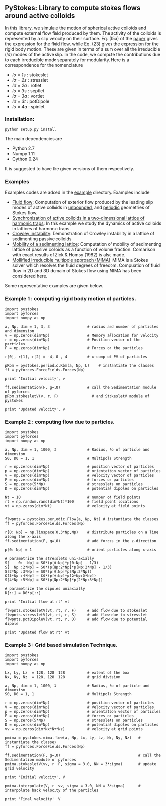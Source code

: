 ## PyStokes: Library to compute stokes flows around active colloids

In this library, we simulate the motion of spherical active colloids and compute external flow field produced by them. The activity of the colloids is represented by a slip velocity on their surface. Eq. (15a) of the [paper](https://arxiv.org/pdf/1603.05735.pdf) gives the expression for the fluid flow, while Eq. (23) gives the expression for the rigid body motion. These are given in terms of a sum over all the irreducible (*lσ*) modes of the active slip. In the code, we compute the contributions due to each irreducible mode separately for modularity. Here is a correspondence for the nomenclature

* *lσ = 1s* : stokeslet
* *lσ = 2s* : stresslet
* *lσ = 2a* : rotlet
* *lσ = 3s* : septlet
* *lσ = 3a* : vortlet
* *lσ = 3t* : potDipole 
* *lσ = 4a* : spinlet
 
### Installation:
```
python setup.py install
```

The main dependencies are

* Python 2.7
* Numpy  1.11
* Cython 0.24

It is suggested to have the given versions of them respectively.




### Examples


Examples codes are added in the [example](https://github.com/rajeshrinet/pystokes/tree/master/examples) directory. Examples include
* [Fluid flow](https://github.com/rajeshrinet/pystokes/tree/master/examples/streamplots): Computation of exterior flow produced by the leading slip modes of active colloids in [unbounded](https://github.com/rajeshrinet/pystokes/blob/master/examples/streamplots/notebooks/unboundedFlow.ipynb), and [periodic](https://github.com/rajeshrinet/pystokes/blob/master/examples/streamplots/notebooks/periodic.ipynb) geometries of Stokes flow.
* [Synchronization of active colloids in a two-dimensional lattice of harmonic
  traps](https://github.com/rajeshrinet/pystokes/blob/master/examples/unbounded/activeColloidsLatticeTraps/holographicTrap.ipynb): In this example we study the dynamics of active colloids in lattices of harmonic traps.
* [Crowley instability](https://github.com/rajeshrinet/pystokes/blob/master/examples/periodic/passiveColloids/crowleyInstability.py): Demonstration of Crowley instability in a lattice of sedimenting passive colloids
* [Mobility of a sedimenting lattice](https://github.com/rajeshrinet/pystokes/blob/master/examples/periodic/passiveColloids/mobilitySedimentingLattice.ipynb): Computation of mobility of sedimenting lattice of passive colloids as a function of volume fraction. Comarison with exact results of Zick & Homsy (1982) is also made.
* [Mollified irreducible multipole approach (MIMA)](https://github.com/rajeshrinet/pystokes/tree/master/examples/mima): MIMA is a Stokes solver which resolves the fluid degrees of freedom. Compuation of fluid flow in 2D and 3D domain of Stokes flow using MIMA has been considered here. 

Some representative examples are given below.


### Example 1 : computing rigid body motion of particles.

```
import pystokes
import pyforces
import numpy as np

a, Np, dim = 1, 3, 3                 # radius and number of particles and dimension
v = np.zeros(dim*Np)                 # Memory allocation for velocity
r = np.zeros(dim*Np)                 # Position vector of the particles
F = np.zeros(dim*Np)                 # Forces on the particles

r[0], r[1], r[2] = -4, 0 , 4         # x-comp of PV of particles

pRbm = pystokes.periodic.Rbm(a, Np, L)    # instantiate the classes
ff = pyforces.ForceFields.Forces(Np)

print 'Initial velocity', v

ff.sedimentation(F, g=10)            # call the Sedimentation module of pyforces
pRbm.stokesletV(v, r, F)               # and StokesletV module of pystokes

print 'Updated velocity', v
```

### Example 2 : computing flow due to particles.
```
import pystokes
import pyforces
import numpy as np

a, Np, dim = 1, 1000, 3              # Radius, No of particle and dimension
S0, D0 = 1, 1                        # Multipole Strength 

r = np.zeros(dim*Np)                 # position vector of particles
p = np.zeros(dim*Np)                 # orientation vector of particles
v = np.zeros(dim*Np)                 # velocity vector of particles
F = np.zeros(dim*Np)                 # forces on particles
S = np.zeros(5*Np)                   # stresslets on particles
D = np.zeros(dim*Np)                 # potential dipoles on particles

Nt = 10                              # number of field points
rt = np.random.rand(dim*Nt)*100      # field point locations
vt = np.zeros(dim*Nt)                # velocity at field points


flwpnts = pystokes.periodic.Flow(a, Np, Nt) # instantiate the classes
ff = pyforces.ForceFields.Forces(Np)

r[0: Np] = np.linspace(0,3*Np,Np)    # distribute particles on a line along the x-axis 
ff.sedimentation(F, g=10)            # add forces in the z-direction

p[0: Np] = 1                         # orient particles along x-axis

# parametrize the stresslets uni-axially
S[    0:  Np] = S0*(p[0:Np]*p[0:Np] - 1/3)
S[  Np :2*Np] = S0*(p[Np:2*Np]*p[Np:2*Np] - 1/3)
S[2*Np :3*Np] = S0*(p[0:Np]*p[Np:2*Np])
S[3*Np :4*Np] = S0*(p[0:Np]*p[2*Np:3*Np])
S[4*Np :5*Np] = S0*(p[Np:2*Np]*p[2*Np:3*Np])

# parametrize the dipoles uniaxially
D[::] = D0*p[::]

print 'Initial flow at rt' vt

flwpnts.stokesletV(vt, rt, r, F)     # add flow due to stokeslet
flwpnts.stressletV(vt, rt, r, S)     # add flow due to stresslet
flwpnts.potDipoleV(vt, rt, r, D)     # add flow due to potential dipole

print 'Updated flow at rt' vt
```


### Example 3 : Grid based simulation Technique.
```
import pystokes
import pyforces
import numpy as np

Lx, Ly, Lz  = 128, 128, 128          # extent of the box
Nx, Ny, Nz  = 128, 128, 128          # grid division 

a, Np, dim = 1, 1000, 3              # Radius, No of particle and dimension
S0, D0 = 1, 1                        # Multipole Strength 

r = np.zeros(dim*Np)                 # position vector of particles
V = np.zeros(dim*Np)                 # Velocity vector of particles
p = np.zeros(dim*Np)                 # orientation vector of particles
F = np.zeros(dim*Np)                 # forces on particles
S = np.zeros(5*Np)                   # stresslets on particles
D = np.zeros(dim*Np)                 # potential dipoles on particles
vv = np.zeros(dim*Nx*Ny*Nz)          # velocity at grid points

pmima = pystokes.mima.flow(a, Np, Lx, Ly, Lz, Nx, Ny, Nz)   # instantiate the classes
ff = pyforces.ForceFields.Forces(Np)

ff.sedimentation(F, g=10)                                   # call the Sedimentation module of pyforces
pmima.stokesletV(vv, r, F, sigma = 3.0, NN = 3*sigma)       # update grid velocity

print 'Initial velocity', V

pmima.interpolate(V, r, vv, sigma = 3.0, NN = 3*sigma)      # interpolate back velocity of the particles

print 'Final velocity', V
```
